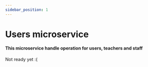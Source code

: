 ```yaml
---
sidebar_position: 1
---
```


# Users microservice
#### This microservice handle operation for users, teachers and staff

Not ready yet :(

